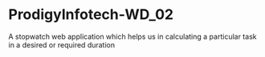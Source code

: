 # ProdigyInfotech-WD_02
A stopwatch web application which helps us in calculating a particular task in a desired or required duration
